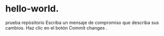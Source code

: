 # hello-world.
prueba repòsitorio
Escriba un mensaje de compromiso que describa sus cambios.
Haz clic en el botón Commit changes .
